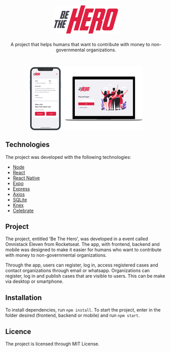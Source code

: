 <h1 align="center">
    <img alt="DevRadar" title="Be The Hero" src=".github/omnistack-eleven-logo.svg" width="200px" />
</h1>

<p align="center">
  A project that helps humans that want to contribute with money to non-governmental organizations.
</p>

<br/>

<p align="center">
  <img alt="BeTheHero" src=".github/omnistack-eleven-screens.png" width="70%">
</p>

## Technologies

The project was developed with the following technologies:

- [Node](https://nodejs.org/en/)
- [React](https://reactjs.org)
- [React Native](https://facebook.github.io/react-native/)
- [Expo](https://expo.io/)
- [Express](https://expressjs.com/)
- [Axios](https://github.com/axios/axios)
- [SQLite](https://www.sqlite.org/)
- [Knex](http://knexjs.org/)
- [Celebrate](https://github.com/arb/celebrate)

## Project

The project, entitled 'Be The Hero', was developed in a event called Omnistack Eleven from Rocketseat. The app, with frontend, backend and mobile was designed to make it easier for humans who want to contribute with money to non-governmental organizations.

Through the app, users can register, log in, access registered cases and contact organizations through email or whatsapp. Organizations can register, log in and publish cases that are visible to users. This can be make via desktop or smartphone.

## Installation

To install dependencies, run `npm install`. To start the project, enter in the folder desired (frontend, backend or mobile) and run `npm start`.

## Licence

The project is licensed through MIT License.
